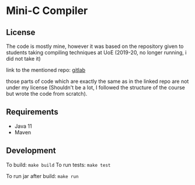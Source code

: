 # Mini-C Compiler
## License
The code is mostly mine, however it was based on the repository given to students taking compiling techniques at UoE (2019-20, no longer running, i did not take it)

link to the mentioned repo: [gitlab](https://git.ecdf.ed.ac.uk/cdubach/ct-19-20/tree/master/desc/part1)

those parts of code which are exactly the same as in the linked repo are not under my license (Shouldn't be a lot, I followed the structure of the course but wrote the code from scratch).


## Requirements
- Java 11
- Maven

## Development

To build:
`make build`
To run tests:
`make test`

To run jar after build:
`make run`